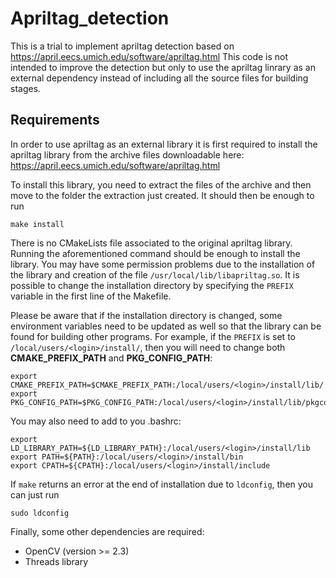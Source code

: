 # Apriltag_detection

This is a trial to implement apriltag detection based on https://april.eecs.umich.edu/software/apriltag.html
This code is not intended to improve the detection but only to use the apriltag linrary as an external dependency instead of including all the source files for building stages.

## Requirements

In order to use apriltag as an external library it is first required to install the apriltag library from the archive files downloadable here: https://april.eecs.umich.edu/software/apriltag.html

To install this library, you need to extract the files of the archive and then move to the folder the extraction just created.
It should then be enough to run 

    make install

There is no CMakeLists file associated to the original apriltag library. Running the aforementioned command should be enough to install the library. You may have some permission problems due to the installation of the library and creation of the file `/usr/local/lib/libapriltag.so`.
It is possible to change the installation directory by specifying the `PREFIX` variable in the first line of the Makefile.

Please be aware that if the installation directory is changed, some environment variables need to be updated as well so that the library can be found for building other programs.
For example, if the `PREFIX` is set to `/local/users/<login>/install/`, then you will need to change both **CMAKE_PREFIX_PATH** and **PKG_CONFIG_PATH**: 

    export CMAKE_PREFIX_PATH=$CMAKE_PREFIX_PATH:/local/users/<login>/install/lib/
    export PKG_CONFIG_PATH=$PKG_CONFIG_PATH:/local/users/<login>/install/lib/pkgconfig

You may also need to add to you .bashrc: 

    export LD_LIBRARY_PATH=${LD_LIBRARY_PATH}:/local/users/<login>/install/lib
    export PATH=${PATH}:/local/users/<login>/install/bin
    export CPATH=${CPATH}:/local/users/<login>/install/include

If `make` returns an error at the end of installation due to `ldconfig`, then you can just run

    sudo ldconfig

Finally, some other dependencies are required:
* OpenCV (version >= 2.3)
* Threads library
